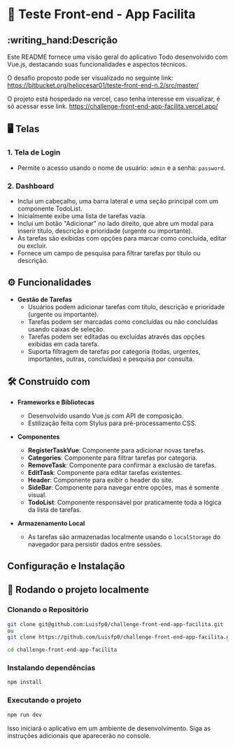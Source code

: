 # 🚀 Teste Front-end - App Facilita

<h2> :writing_hand:Descrição</h1>

Este README fornece uma visão geral do aplicativo Todo desenvolvido com Vue.js, destacando suas funcionalidades e aspectos técnicos.

O desafio proposto pode ser visualizado no seguinte link: 
<a>https://bitbucket.org/heliocesar01/teste-front-end-n.2/src/master/</a>

O projeto está hospedado na vercel, caso tenha interesse em visualizar, é só acessar esse link.
<a>https://challenge-front-end-app-facilita.vercel.app/</a>

## 🖥️ Telas

### 1. Tela de Login

- Permite o acesso usando o nome de usuário: `admin` e a senha: `password`.

### 2. Dashboard

- Inclui um cabeçalho, uma barra lateral e uma seção principal com um componente TodoList.
- Inicialmente exibe uma lista de tarefas vazia.
- Inclui um botão "Adicionar" no lado direito, que abre um modal para inserir título, descrição e prioridade (urgente ou importante).
- As tarefas são exibidas com opções para marcar como concluída, editar ou excluir.
- Fornece um campo de pesquisa para filtrar tarefas por título ou descrição.

## :gear: Funcionalidades

- **Gestão de Tarefas**
  - Usuários podem adicionar tarefas com título, descrição e prioridade (urgente ou importante).
  - Tarefas podem ser marcadas como concluídas ou não concluídas usando caixas de seleção.
  - Tarefas podem ser editadas ou excluídas através das opções exibidas em cada tarefa.
  - Suporta filtragem de tarefas por categoria (todas, urgentes, importantes, outras, concluídas) e pesquisa por consulta.

<h2>🛠️ Construído com</h2>

- **Frameworks e Bibliotecas**

  - Desenvolvido usando Vue.js com API de composição.
  - Estilização feita com Stylus para pré-processamento CSS.

- **Componentes**

  - **RegisterTaskVue**: Componente para adicionar novas tarefas.
  - **Categories**: Componente para filtrar tarefas por categoria.
  - **RemoveTask**: Componente para confirmar a exclusão de tarefas.
  - **EditTask**: Componente para editar tarefas existentes.
  - **Header**: Componente para exibir o header do site.
  - **SideBar**: Componente para navegar entre opções, mas é somente visual.
  - **TodoList**: Componente responsável por praticamente toda a lógica da lista de tarefas.

- **Armazenamento Local**
  - As tarefas são armazenadas localmente usando o `localStorage` do navegador para persistir dados entre sessões.

## Configuração e Instalação

<h2>🔧 Rodando o projeto localmente</h2>
<h3> Clonando o Repositório</h3>

```bash
git clone git@github.com:Luisfp0/challenge-front-end-app-facilita.git
ou
git clone https://github.com/Luisfp0/challenge-front-end-app-facilita.git

cd challenge-front-end-app-facilita
```

<h3>Instalando dependências</h3>

```bash
npm install
```

<h3>Executando o projeto</h3>

```bash
npm run dev
```

Isso iniciará o aplicativo em um ambiente de desenvolvimento. Siga as instruções adicionais que aparecerão no console.
